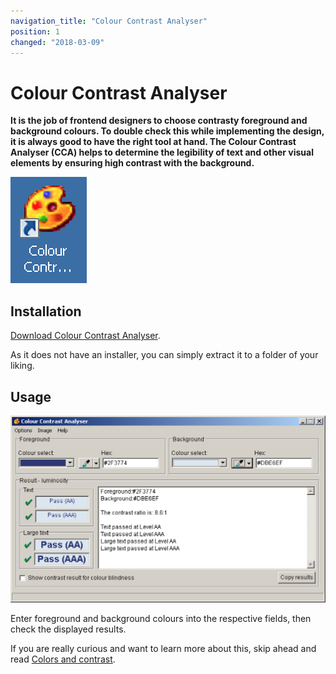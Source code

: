```yaml
---
navigation_title: "Colour Contrast Analyser"
position: 1
changed: "2018-03-09"
---
```


# Colour Contrast Analyser

**It is the job of frontend designers to choose contrasty foreground and background colours. To double check this while implementing the design, it is always good to have the right tool at hand. The Colour Contrast Analyser (CCA) helps to determine the legibility of text and other visual elements by ensuring high contrast with the background.**

![CCA icon](_media/colour-contrast-analyser-icon.png)

## Installation

[Download Colour Contrast Analyser](https://www.paciellogroup.com/resources/contrastanalyser/).

As it does not have an installer, you can simply extract it to a folder of your liking.

## Usage

![Colour Contrast Analyser window](_media/colour-contrast-analyser-window.png)

Enter foreground and background colours into the respective fields, then check the displayed results.

If you are really curious and want to learn more about this, skip ahead and read [Colors and contrast](/knowledge/colors-and-contrast/).
